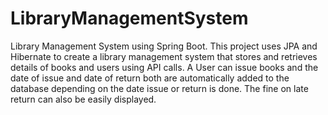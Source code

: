 # LibraryManagementSystem
Library Management System using Spring Boot.
This project uses JPA and Hibernate to create a library management system that stores and retrieves details of books and users using API calls.
A User can issue books and the date of issue and date of return both are automatically added to the database depending on the date issue or return is done.
The fine on late return can also be easily displayed. 
